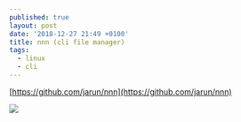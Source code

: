 ```yaml
---
published: true
layout: post
date: '2018-12-27 21:49 +0100'
title: nnn (cli file manager)
tags:
  - linux
  - cli
---
```

[https://github.com/jarun/nnn](https://github.com/jarun/nnn)

![](https://camo.githubusercontent.com/d0a6bd8bb69f365a157fe3bd710531910ce11e77/68747470733a2f2f692e696d6775722e636f6d2f70447971356f612e6a7067)
